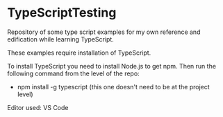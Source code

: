 # TypeScriptTesting

Repository of some type script examples for my own reference and edification while learning TypeScript.

These examples require installation of TypeScript.

To install TypeScript you need to install Node.js to get npm. Then run the following command from the level of the repo:
* npm install -g typescript (this one doesn't need to be at the project level)

Editor used: VS Code
